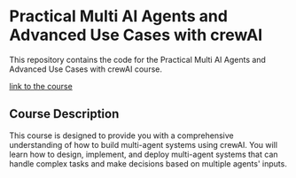 # Practical Multi AI Agents and Advanced Use Cases with crewAI

This repository contains the code for the Practical Multi AI Agents and Advanced Use Cases with crewAI course.

[link to the course](https://www.deeplearning.ai/short-courses/practical-multi-ai-agents-and-advanced-use-cases-with-crewai/?utm_campaign=crewaiC2-launch&utm_medium=headband&utm_source=dlai-homepage/)

## Course Description

This course is designed to provide you with a comprehensive understanding of how to build multi-agent systems using crewAI. You will learn how to design, implement, and deploy multi-agent systems that can handle complex tasks and make decisions based on multiple agents' inputs.

